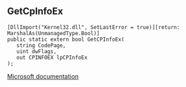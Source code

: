 ## GetCpInfoEx

```
[DllImport("Kernel32.dll", SetLastError = true)][return: MarshalAs(UnmanagedType.Bool)]
public static extern bool GetCPInfoEx(
   string CodePage,
   uint dwFlags,
   out CPINFOEX lpCPInfoEx
);
```

[Microsoft documentation](https://docs.microsoft.com/en-us/windows/win32/api/winnls/nf-winnls-getcpinfoexw)
